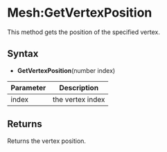 # Mesh:GetVertexPosition

This method gets the position of the specified vertex.

## Syntax

- **GetVertexPosition**(number index)

| Parameter | Description |
|---|---|
| index | the vertex index |

## Returns

Returns the vertex position.
